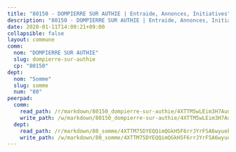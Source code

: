 ```yaml
---
title: "80150 - DOMPIERRE SUR AUTHIE | Entraide, Annonces, Initiatives"
description: "80150 - DOMPIERRE SUR AUTHIE | Entraide, Annonces, Initiatives"
date: 2020-01-11T14:09:21+09:00
collapsible: false
layout: commune
comm:
  nom: "DOMPIERRE SUR AUTHIE"
  slug: dompierre-sur-authie
  cp: "80150"
dept:
  nom: "Somme"
  slug: somme
  num: "80"
peerpad:
  comm:
    read_path: /r/markdown/80150_dompierre-sur-authie/4XTTM5wLEim3H7AunSptgpAAC52ng4nrdPEzRt6X1nUEijHB8
    write_path: /w/markdown/80150_dompierre-sur-authie/4XTTM5wLEim3H7AunSptgpAAC52ng4nrdPEzRt6X1nUEijHB8-K3TgUAq5nqHQNkcq8ZtSruuRpjX7H54Hg1Qwy63yHstK4z28kRuJMT3BcT4FJjCNKA1w41yut5sHNx1pMq1xAZisCxqis4gcGdrBkbrDsY3uDwn8dSfM9i6aNm9s7CwVF41ZWq14
  dept:
    read_path: /r/markdown/80_somme/4XTTM75DYEQQimQGkH5F6rrJYrFSA6wyuekdgioEx7v45YjSw
    write_path: /w/markdown/80_somme/4XTTM75DYEQQimQGkH5F6rrJYrFSA6wyuekdgioEx7v45YjSw-K3TgTuB1DbUNHuFo9Fhh6JTUriPx8E5izGkmw9RSNTjUtMFPoZhqqp87szE8th3EytWSHGdhUuQUPjam8aJZh1SdH8pL3ibgUbMdNhU17kjAmSa49LMB2GjXvVwDVurE8mgce3XM
---
```


